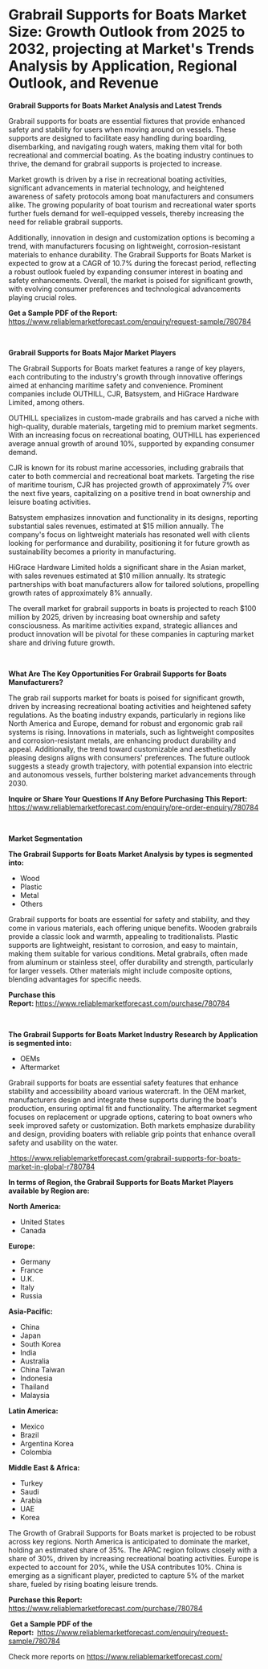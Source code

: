 <p><h1>Grabrail Supports for Boats Market Size: Growth Outlook from 2025 to 2032, projecting at Market's Trends Analysis by Application, Regional Outlook, and Revenue</h1></p><p><strong>Grabrail Supports for Boats Market Analysis and Latest Trends</strong></p>
<p><p>Grabrail supports for boats are essential fixtures that provide enhanced safety and stability for users when moving around on vessels. These supports are designed to facilitate easy handling during boarding, disembarking, and navigating rough waters, making them vital for both recreational and commercial boating. As the boating industry continues to thrive, the demand for grabrail supports is projected to increase.</p><p>Market growth is driven by a rise in recreational boating activities, significant advancements in material technology, and heightened awareness of safety protocols among boat manufacturers and consumers alike. The growing popularity of boat tourism and recreational water sports further fuels demand for well-equipped vessels, thereby increasing the need for reliable grabrail supports.</p><p>Additionally, innovation in design and customization options is becoming a trend, with manufacturers focusing on lightweight, corrosion-resistant materials to enhance durability. The Grabrail Supports for Boats Market is expected to grow at a CAGR of 10.7% during the forecast period, reflecting a robust outlook fueled by expanding consumer interest in boating and safety enhancements. Overall, the market is poised for significant growth, with evolving consumer preferences and technological advancements playing crucial roles.</p></p>
<p><strong>Get a Sample PDF of the Report:&nbsp;</strong> <a href="https://www.reliablemarketforecast.com/enquiry/request-sample/780784?utm_campaign=2950&utm_medium=2&utm_source=Github&utm_content=ia&utm_term=26032025&utm_id=grabrail-supports-for-boats">https://www.reliablemarketforecast.com/enquiry/request-sample/780784</a></p>
<p>&nbsp;</p>
<p><strong>Grabrail Supports for Boats Major Market Players</strong></p>
<p><p>The Grabrail Supports for Boats market features a range of key players, each contributing to the industry's growth through innovative offerings aimed at enhancing maritime safety and convenience. Prominent companies include OUTHILL, CJR, Batsystem, and HiGrace Hardware Limited, among others.</p><p>OUTHILL specializes in custom-made grabrails and has carved a niche with high-quality, durable materials, targeting mid to premium market segments. With an increasing focus on recreational boating, OUTHILL has experienced average annual growth of around 10%, supported by expanding consumer demand.</p><p>CJR is known for its robust marine accessories, including grabrails that cater to both commercial and recreational boat markets. Targeting the rise of maritime tourism, CJR has projected growth of approximately 7% over the next five years, capitalizing on a positive trend in boat ownership and leisure boating activities.</p><p>Batsystem emphasizes innovation and functionality in its designs, reporting substantial sales revenues, estimated at $15 million annually. The company's focus on lightweight materials has resonated well with clients looking for performance and durability, positioning it for future growth as sustainability becomes a priority in manufacturing.</p><p>HiGrace Hardware Limited holds a significant share in the Asian market, with sales revenues estimated at $10 million annually. Its strategic partnerships with boat manufacturers allow for tailored solutions, propelling growth rates of approximately 8% annually.</p><p>The overall market for grabrail supports in boats is projected to reach $100 million by 2025, driven by increasing boat ownership and safety consciousness. As maritime activities expand, strategic alliances and product innovation will be pivotal for these companies in capturing market share and driving future growth.</p></p>
<p>&nbsp;</p>
<p><strong>What Are The Key Opportunities For Grabrail Supports for Boats Manufacturers?</strong></p>
<p><p>The grab rail supports market for boats is poised for significant growth, driven by increasing recreational boating activities and heightened safety regulations. As the boating industry expands, particularly in regions like North America and Europe, demand for robust and ergonomic grab rail systems is rising. Innovations in materials, such as lightweight composites and corrosion-resistant metals, are enhancing product durability and appeal. Additionally, the trend toward customizable and aesthetically pleasing designs aligns with consumers' preferences. The future outlook suggests a steady growth trajectory, with potential expansion into electric and autonomous vessels, further bolstering market advancements through 2030.</p></p>
<p><strong>Inquire or Share Your Questions If Any Before Purchasing This Report:</strong> <a href="https://www.reliablemarketforecast.com/enquiry/pre-order-enquiry/780784?utm_campaign=2950&utm_medium=2&utm_source=Github&utm_content=ia&utm_term=26032025&utm_id=grabrail-supports-for-boats">https://www.reliablemarketforecast.com/enquiry/pre-order-enquiry/780784</a></p>
<p>&nbsp;</p>
<p><strong>Market Segmentation</strong></p>
<p><strong>The Grabrail Supports for Boats Market Analysis by types is segmented into:</strong></p>
<p><ul><li>Wood</li><li>Plastic</li><li>Metal</li><li>Others</li></ul></p>
<p><p>Grabrail supports for boats are essential for safety and stability, and they come in various materials, each offering unique benefits. Wooden grabrails provide a classic look and warmth, appealing to traditionalists. Plastic supports are lightweight, resistant to corrosion, and easy to maintain, making them suitable for various conditions. Metal grabrails, often made from aluminum or stainless steel, offer durability and strength, particularly for larger vessels. Other materials might include composite options, blending advantages for specific needs.</p></p>
<p><strong>Purchase this Report:&nbsp;</strong><a href="https://www.reliablemarketforecast.com/purchase/780784?utm_campaign=2950&utm_medium=2&utm_source=Github&utm_content=ia&utm_term=26032025&utm_id=grabrail-supports-for-boats">https://www.reliablemarketforecast.com/purchase/780784</a></p>
<p>&nbsp;</p>
<p><strong>The Grabrail Supports for Boats Market Industry Research by Application is segmented into:</strong></p>
<p><ul><li>OEMs</li><li>Aftermarket</li></ul></p>
<p><p>Grabrail supports for boats are essential safety features that enhance stability and accessibility aboard various watercraft. In the OEM market, manufacturers design and integrate these supports during the boat's production, ensuring optimal fit and functionality. The aftermarket segment focuses on replacement or upgrade options, catering to boat owners who seek improved safety or customization. Both markets emphasize durability and design, providing boaters with reliable grip points that enhance overall safety and usability on the water.</p></p>
<p><a href="https://www.reliablemarketforecast.com/grabrail-supports-for-boats-market-in-global-r780784?utm_campaign=2950&utm_medium=2&utm_source=Github&utm_content=ia&utm_term=26032025&utm_id=grabrail-supports-for-boats">&nbsp;https://www.reliablemarketforecast.com/grabrail-supports-for-boats-market-in-global-r780784</a></p>
<p><strong>In terms of Region, the Grabrail Supports for Boats Market Players available by Region are:</strong></p>
<p>
    <p> <strong> North America: </strong>
        <ul>
            <li>United States</li>
            <li>Canada</li>
        </ul>
        </p> 
    <p> <strong> Europe: </strong>
        <ul>
            <li>Germany</li>
            <li>France</li>
            <li>U.K.</li>
            <li>Italy</li>
            <li>Russia</li>
        </ul>
        </p> 
    <p> <strong> Asia-Pacific: </strong>
        <ul>
            <li>China</li>
            <li>Japan</li>
            <li>South Korea</li>
            <li>India</li>
            <li>Australia</li>
            <li>China Taiwan</li>
            <li>Indonesia</li>
            <li>Thailand</li>
            <li>Malaysia</li>
        </ul>
        </p> 
    <p> <strong> Latin America: </strong>
        <ul>
            <li>Mexico</li>
            <li>Brazil</li>
            <li>Argentina Korea</li>
            <li>Colombia</li>
        </ul>
        </p> 
    <p> <strong> Middle East & Africa: </strong>
        <ul>
            <li>Turkey</li>
            <li>Saudi</li>
            <li>Arabia</li>
            <li>UAE</li>
            <li>Korea</li>
        </ul>
    </p>
    </p>
<p><p>The Growth of Grabrail Supports for Boats market is projected to be robust across key regions. North America is anticipated to dominate the market, holding an estimated share of 35%. The APAC region follows closely with a share of 30%, driven by increasing recreational boating activities. Europe is expected to account for 20%, while the USA contributes 10%. China is emerging as a significant player, predicted to capture 5% of the market share, fueled by rising boating leisure trends.</p></p>
<p><strong>Purchase this Report: </strong><a href="https://www.reliablemarketforecast.com/purchase/780784?utm_campaign=2950&utm_medium=2&utm_source=Github&utm_content=ia&utm_term=26032025&utm_id=grabrail-supports-for-boats">https://www.reliablemarketforecast.com/purchase/780784</a></p>
<p>&nbsp;<strong>Get a Sample PDF of the Report:&nbsp;&nbsp;</strong><a href="https://www.reliablemarketforecast.com/enquiry/request-sample/780784?utm_campaign=2950&utm_medium=2&utm_source=Github&utm_content=ia&utm_term=26032025&utm_id=grabrail-supports-for-boats">https://www.reliablemarketforecast.com/enquiry/request-sample/780784</a></p>
<p><strong></strong></p>
<p>Check more reports on <a href="https://www.reliablemarketforecast.com/?utm_campaign=2950&utm_medium=2&utm_source=Github&utm_content=ia&utm_term=26032025&utm_id=grabrail-supports-for-boats">https://www.reliablemarketforecast.com/</a></p>